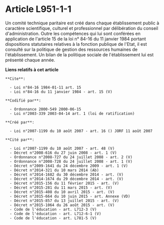 # Article L951-1-1

Un comité technique paritaire est créé dans chaque établissement public à caractère scientifique, culturel et professionnel
par délibération du conseil d'administration. Outre les compétences qui lui sont conférées en application de l'article 15 de
la loi n° 84-16 du 11 janvier 1984 portant dispositions statutaires relatives à la fonction publique de l'Etat, il est
consulté sur la politique de gestion des ressources humaines de l'établissement. Un bilan de la politique sociale de
l'établissement lui est présenté chaque année.

**Liens relatifs à cet article**

	**Cite**:

	  - Loi n°84-16 1984-01-11 art. 15
	  - Loi n°84-16 du 11 janvier 1984 - art. 15 (V)

	**Codifié par**:

	  - Ordonnance 2000-549 2000-06-15
	  - Loi n°2003-339 2003-04-14 art. 1 (loi de ratification)

	**Créé par**:

	  - Loi n°2007-1199 du 10 août 2007 - art. 16 () JORF 11 août 2007

	**Cité par**:

	  - Loi n°2007-1199 du 10 août 2007 - art. 48 (V)
	  - Décret n°2008-616 du 27 juin 2008 - art. 1 (V)
	  - Ordonnance n°2008-727 du 24 juillet 2008 - art. 2 (V)
	  - Ordonnance n°2008-728 du 24 juillet 2008 - art. 1 (V)
	  - Décret n°2009-1641 du 24 décembre 2009 - art. 1 (V)
	  - Décret n°2014-321 du 10 mars 2014 (Ab)
	  - Décret n°2014-1682 du 30 décembre 2014 - art. (V)
	  - Décret n°2014-1674 du 29 décembre 2014 - art. (V)
	  - Décret n°2015-156 du 11 février 2015 - art. (V)
	  - Décret n°2015-281 du 11 mars 2015 - art. (V)
	  - Décret n°2015-408 du 10 avril 2015 - art. (V)
	  - Décret n°2015-664 du 10 juin 2015 - art. Annexe (VD)
	  - Décret n°2015-857 du 13 juillet 2015 - art. (V)
	  - Décret n°2015-1064 du 26 août 2015 - art. (V)
	  - Code de l'éducation - art. L712-3 (V)
	  - Code de l'éducation - art. L712-6-1 (V)
	  - Code de l'éducation - art. L781-5 (V)
